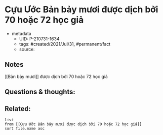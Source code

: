 ---
---

# Cựu Ước Bản bảy mươi được dịch bởi 70 hoặc 72 học giả

- metadata
	- UID: P-210731-1634
	- tags: #created/2021/Jul/31, #permanent/fact 
	- source: 

## Notes
[[Bản bảy mươi]] được dịch bởi 70 hoặc 72 học giả

## Questions & thoughts:

## Related:
```dataview
list
from [[Cựu Ước Bản bảy mươi được dịch bởi 70 hoặc 72 học giả]]
sort file.name asc
```
